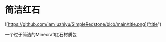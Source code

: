 # 简洁红石

![https://github.com/iamliuzhiyu/SimpleRedstone/blob/main/title.png]("title")

一个过于简洁的Minecraft红石材质包
